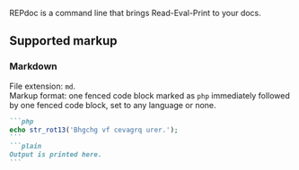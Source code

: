 REPdoc is a command line that brings Read-Eval-Print to your docs.

## Supported markup

### Markdown

File extension: `md`.  
Markup format: one fenced code block marked as `php` immediately followed by one fenced code block, set to any language or none.

~~~md
```php
echo str_rot13('Bhgchg vf cevagrq urer.');
```
```plain
Output is printed here.
```
~~~
